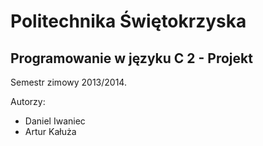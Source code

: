 Politechnika Świętokrzyska 
==========================
Programowanie w języku C 2 - Projekt
------------------------------------

Semestr zimowy 2013/2014.

Autorzy:
* Daniel Iwaniec
* Artur Kałuża   